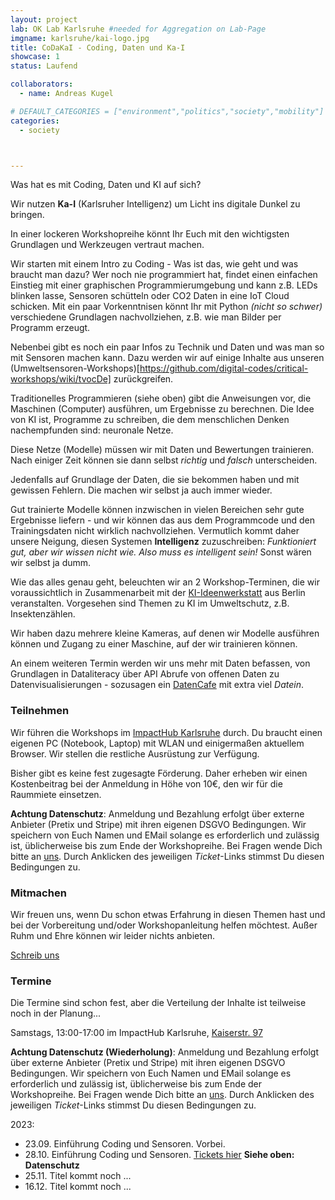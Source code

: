 ```yaml
---
layout: project
lab: OK Lab Karlsruhe #needed for Aggregation on Lab-Page
imgname: karlsruhe/kai-logo.jpg
title: CoDaKaI - Coding, Daten und Ka-I
showcase: 1
status: Laufend

collaborators:
  - name: Andreas Kugel

# DEFAULT_CATEGORIES = ["environment","politics","society","mobility"]
categories:
  - society



---
```


Was hat es mit Coding, Daten und KI auf sich?

Wir nutzen **Ka-I** (Karlsruher Intelligenz) um Licht ins digitale Dunkel zu bringen.

In einer lockeren Workshopreihe könnt Ihr Euch mit den wichtigsten Grundlagen und Werkzeugen vertraut machen.

Wir starten mit einem Intro zu Coding - Was ist das, wie geht und was braucht man dazu? 
Wer noch nie programmiert hat, findet einen einfachen Einstieg mit einer graphischen Programmierumgebung und kann z.B.
LEDs blinken lasse, Sensoren schütteln oder CO2 Daten in eine IoT Cloud schicken.
Mit ein paar Vorkenntnisen könnt Ihr mit Python *(nicht so schwer)* verschiedene Grundlagen nachvollziehen, z.B. wie man Bilder per Programm erzeugt. 

Nebenbei gibt es noch ein paar Infos zu Technik und Daten und was man so mit Sensoren machen kann. Dazu werden wir auf 
einige Inhalte aus unseren (Umweltsensoren-Workshops)[https://github.com/digital-codes/critical-workshops/wiki/tvocDe] zurückgreifen.


Traditionelles Programmieren (siehe oben) gibt die Anweisungen vor, die Maschinen (Computer) ausführen, um Ergebnisse zu berechnen. 
Die Idee von KI ist, Programme zu schreiben, die dem menschlichen Denken nachempfunden sind: neuronale Netze. 

Diese Netze (Modelle) müssen wir mit Daten und Bewertungen trainieren. Nach einiger Zeit können sie dann selbst *richtig* und *falsch* unterscheiden. 

Jedenfalls auf Grundlage der Daten, die sie bekommen haben und mit gewissen Fehlern. Die machen wir selbst ja auch immer wieder. 

Gut trainierte Modelle können inzwischen in vielen Bereichen sehr gute Ergebnisse liefern - und wir können das aus dem Programmcode und den Trainingsdaten nicht wirklich nachvollziehen. Vermutlich kommt daher unsere Neigung, diesen Systemen **Intelligenz** zuzuschreiben: *Funktioniert gut, aber wir wissen nicht wie. Also muss es intelligent sein!* Sonst wären wir selbst ja dumm.

Wie das alles genau geht, beleuchten wir an 2 Workshop-Terminen, die wir voraussichtlich in Zusammenarbeit mit der [KI-Ideenwerkstatt](https://ki-ideenwerkstatt.de/sensorikworkshops) aus Berlin veranstalten. Vorgesehen sind Themen zu KI im Umweltschutz, z.B. Insektenzählen.

Wir haben dazu mehrere kleine Kameras, auf denen wir Modelle ausführen können und Zugang zu einer Maschine, auf der wir trainieren können.


An einem weiteren Termin werden wir uns mehr mit Daten befassen, von Grundlagen in Dataliteracy über API Abrufe von offenen Daten zu Datenvisualisierungen - sozusagen ein [DatenCafe](https://daten.cafe) mit extra viel *Datein*. 



### Teilnehmen
Wir führen die Workshops im [ImpactHub Karlsruhe](https://karlsruhe.impacthub.net) durch. Du braucht einen eigenen PC (Notebook, Laptop) mit WLAN und einigermaßen aktuellem Browser. Wir stellen die restliche Ausrüstung zur Verfügung.

Bisher gibt es keine fest zugesagte Förderung. Daher erheben wir einen Kostenbeitrag bei der Anmeldung in Höhe von 10€, den wir für die
Raummiete einsetzen.


**Achtung Datenschutz**: Anmeldung und Bezahlung erfolgt über externe Anbieter (Pretix und Stripe) mit ihren eigenen DSGVO Bedingungen. Wir speichern von Euch Namen und EMail solange es erforderlich und zulässig ist, üblicherweise bis zum Ende der Workshopreihe. Bei Fragen wende Dich bitte an [uns](mailto:info@ok-lab-karlsruhe.de). Durch Anklicken des jeweiligen *Ticket*-Links stimmst Du diesen Bedingungen zu.




### Mitmachen
Wir freuen uns, wenn Du schon etwas Erfahrung in diesen Themen hast und bei der Vorbereitung und/oder Workshopanleitung helfen möchtest.  Außer Ruhm und Ehre können wir leider nichts anbieten. 

[Schreib uns](mailto:info@ok-lab-karlsruhe.de)

### Termine
Die Termine sind schon fest, aber die Verteilung der Inhalte ist teilweise noch in der Planung...

Samstags, 13:00-17:00 im ImpactHub Karlsruhe, [Kaiserstr. 97](https://www.openstreetmap.org/way/304550742)

**Achtung Datenschutz (Wiederholung)**: Anmeldung und Bezahlung erfolgt über externe Anbieter (Pretix und Stripe) mit ihren eigenen DSGVO Bedingungen. Wir speichern von Euch Namen und EMail solange es erforderlich und zulässig ist, üblicherweise bis zum Ende der Workshopreihe. Bei Fragen wende Dich bitte an [uns](mailto:info@ok-lab-karlsruhe.de). Durch Anklicken des jeweiligen *Ticket*-Links stimmst Du diesen Bedingungen zu.

2023: 
  * 23.09. Einführung Coding und Sensoren. Vorbei.
  * 28.10. Einführung Coding und Sensoren. [Tickets hier](https://pretix.eu/digital-codes/codakai-20231028/) **Siehe oben: Datenschutz**
  * 25.11. Titel kommt noch ...
  * 16.12. Titel kommt noch ...

